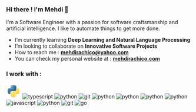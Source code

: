 ### Hi there ! I'm Mehdi 👋
I'm a Software Engineer with a passion for software craftsmanship and artificial intelligence. I like to automate things to get more done.
- I’m currently learning **Deep Learning and Natural Language Processing**
- I’m looking to collaborate on **Innovative Software Projects**
- How to reach me : **mehdirachico@yahoo.com**
- You can check my personal website at : **<a href="http://mehdirachico.com/" target="_blank">mehdirachico.com</a>**

### I work with :
<div align="left">
 <img src="https://raw.githubusercontent.com/devicons/devicon/master/icons/python/python-original.svg" alt="python" width="40" height="40"/>
 <img src="https://upload.wikimedia.org/wikipedia/commons/thumb/f/f5/Typescript.svg/1024px-Typescript.svg.png" alt="typescript" width="40" height="40"/>
 <img src="https://upload.wikimedia.org/wikipedia/commons/thumb/2/29/Postgresql_elephant.svg/1024px-Postgresql_elephant.svg.png" alt="python" width="40" height="40"/>
 <img src="https://cdn.worldvectorlogo.com/logos/mongodb-icon-1.svg" alt="git" width="40" height="40"/>
 <img src="https://img.icons8.com/color/480/000000/tensorflow.png" alt="python" width="40" height="40"/> 
 <img src="https://upload.wikimedia.org/wikipedia/commons/thumb/a/ae/Keras_logo.svg/1200px-Keras_logo.svg.png" alt="python" width="40" height="40"/> </a>  
 <img src="https://upload.wikimedia.org/wikipedia/commons/2/22/Pandas_mark.svg" alt="python" width="40" height="40"/> 
 <img src="https://cdn.worldvectorlogo.com/logos/numpy.svg" alt="python" width="40" height="40"/>
 <img src="https://upload.wikimedia.org/wikipedia/commons/a/a7/React-icon.svg" alt="javascript" width="40" height="40"/>
 <img src="https://upload.wikimedia.org/wikipedia/commons/d/d9/Node.js_logo.svg" alt="python" width="40" height="40"/> 
 <img src="https://www.vectorlogo.zone/logos/git-scm/git-scm-icon.svg" alt="git" width="40" height="40"/> 
 <img src="https://upload.wikimedia.org/wikipedia/commons/4/4e/Docker_%28container_engine%29_logo.svg" alt="go" width="170" height="40"/>
</div>



